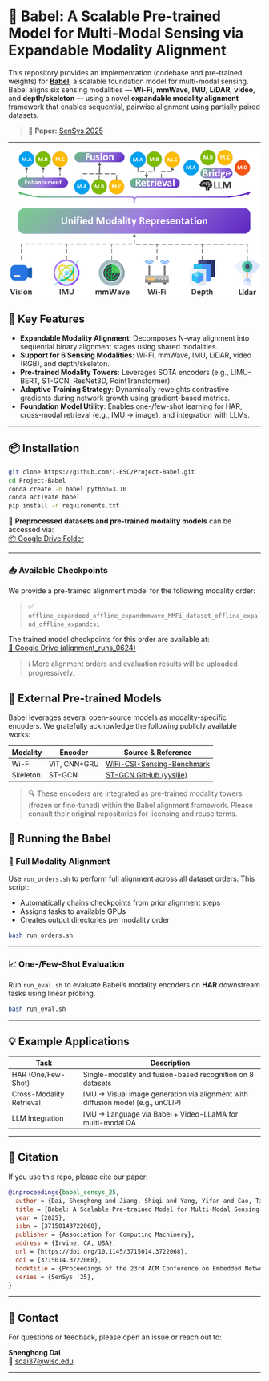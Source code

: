 # 📡 Babel: A Scalable Pre-trained Model for Multi-Modal Sensing via Expandable Modality Alignment

This repository provides an implementation (codebase and pre-trained weights) for **[Babel](https://arxiv.org/pdf/2407.17777)**, a scalable foundation model for multi-modal sensing. Babel aligns six sensing modalities — **Wi-Fi**, **mmWave**, **IMU**, **LiDAR**, **video**, and **depth/skeleton** — using a novel **expandable modality alignment** framework that enables sequential, pairwise alignment using partially paired datasets.

> 📰 **Paper:** [SenSys 2025](https://arxiv.org/pdf/2407.17777)

---

![multi-modality alignment by Babel](./arts/modality_alignment_illustration-crop.png)

## 🔧 Key Features

- **Expandable Modality Alignment**: Decomposes N-way alignment into sequential binary alignment stages using shared modalities.
- **Support for 6 Sensing Modalities**: Wi-Fi, mmWave, IMU, LiDAR, video (RGB), and depth/skeleton.
- **Pre-trained Modality Towers**: Leverages SOTA encoders (e.g., LIMU-BERT, ST-GCN, ResNet3D, PointTransformer).
- **Adaptive Training Strategy**: Dynamically reweights contrastive gradients during network growth using gradient-based metrics.
- **Foundation Model Utility**: Enables one-/few-shot learning for HAR, cross-modal retrieval (e.g., IMU → image), and integration with LLMs.

---

## 📦 Installation

```bash
git clone https://github.com/I-ESC/Project-Babel.git
cd Project-Babel
conda create -n babel python=3.10
conda activate babel
pip install -r requirements.txt
```
📁 **Preprocessed datasets and pre-trained modality models** can be accessed via:  
[📦 Google Drive Folder](https://drive.google.com/drive/folders/19pRwJ_4aC0jfEaowILLreBIYGgfMj5eZ?usp=sharing)

---
### 📥 Available Checkpoints

We provide a pre-trained alignment model for the following modality order:

> ✅ `offline_expandood_offline_expandmmwave_MMFi_dataset_offline_expand_offline_expandcsi`

The trained model checkpoints for this order are available at:  
[📁 Google Drive (alignment_runs_0624)](https://drive.google.com/drive/folders/19pRwJ_4aC0jfEaowILLreBIYGgfMj5eZ?usp=sharing)

> ℹ️ More alignment orders and evaluation results will be uploaded progressively.

## 🧩 External Pre-trained Models

Babel leverages several open-source models as modality-specific encoders. We gratefully acknowledge the following publicly available works:

| Modality   | Encoder              | Source & Reference |
|------------|----------------------|---------------------|
| Wi-Fi      | ViT, CNN+GRU | [WiFi-CSI-Sensing-Benchmark](https://github.com/xyanchen/WiFi-CSI-Sensing-Benchmark) |
| Skeleton   | ST-GCN               | [ST-GCN GitHub (yysijie)](https://github.com/yysijie/st-gcn/blob/master/OLD_README.md) |

> 🔍 These encoders are integrated as pre-trained modality towers (frozen or fine-tuned) within the Babel alignment framework. Please consult their original repositories for licensing and reuse terms.


## 🚀 Running the Babel

### 🔁 Full Modality Alignment

Use `run_orders.sh` to perform full alignment across all dataset orders. This script:

- Automatically chains checkpoints from prior alignment steps
- Assigns tasks to available GPUs
- Creates output directories per modality order

```bash
bash run_orders.sh
```



---

### 📈 One-/Few-Shot Evaluation

Run `run_eval.sh` to evaluate Babel’s modality encoders on **HAR** downstream tasks using linear probing.

```bash
bash run_eval.sh
```

---

## 💡 Example Applications

| Task                      | Description                                                                 |
|---------------------------|-----------------------------------------------------------------------------|
| HAR (One/Few-Shot)        | Single-modality and fusion-based recognition on 8 datasets                  |
| Cross-Modality Retrieval  | IMU → Visual image generation via alignment with diffusion model (e.g., unCLIP) |
| LLM Integration           | IMU → Language via Babel + Video-LLaMA for multi-modal QA                   |

---


## 📄 Citation

If you use this repo, please cite our paper:

```bibtex
@inproceedings{babel_sensys_25,
  author = {Dai, Shenghong and Jiang, Shiqi and Yang, Yifan and Cao, Ting and Li, Mo and Banerjee, Suman and Qiu, Lili},
  title = {Babel: A Scalable Pre-trained Model for Multi-Modal Sensing via Expandable Modality Alignment},
  year = {2025},
  isbn = {37150143722068},
  publisher = {Association for Computing Machinery},
  address = {Irvine, CA, USA},
  url = {https://doi.org/10.1145/3715014.3722068},
  doi = {3715014.3722068},
  booktitle = {Proceedings of the 23rd ACM Conference on Embedded Networked Sensor Systems},
  series = {SenSys '25},
}
```

---

## 📮 Contact

For questions or feedback, please open an issue or reach out to:

**Shenghong Dai**  
📧 sdai37@wisc.edu

---
